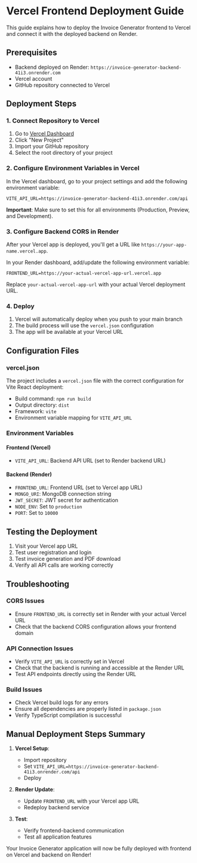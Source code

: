 # Vercel Frontend Deployment Guide

This guide explains how to deploy the Invoice Generator frontend to Vercel and connect it with the deployed backend on Render.

## Prerequisites

- Backend deployed on Render: `https://invoice-generator-backend-41i3.onrender.com`
- Vercel account
- GitHub repository connected to Vercel

## Deployment Steps

### 1. Connect Repository to Vercel

1. Go to [Vercel Dashboard](https://vercel.com/dashboard)
2. Click "New Project"
3. Import your GitHub repository
4. Select the root directory of your project

### 2. Configure Environment Variables in Vercel

In the Vercel dashboard, go to your project settings and add the following environment variable:

```
VITE_API_URL=https://invoice-generator-backend-41i3.onrender.com/api
```

**Important**: Make sure to set this for all environments (Production, Preview, and Development).

### 3. Configure Backend CORS in Render

After your Vercel app is deployed, you'll get a URL like `https://your-app-name.vercel.app`.

In your Render dashboard, add/update the following environment variable:

```
FRONTEND_URL=https://your-actual-vercel-app-url.vercel.app
```

Replace `your-actual-vercel-app-url` with your actual Vercel deployment URL.

### 4. Deploy

1. Vercel will automatically deploy when you push to your main branch
2. The build process will use the `vercel.json` configuration
3. The app will be available at your Vercel URL

## Configuration Files

### vercel.json
The project includes a `vercel.json` file with the correct configuration for Vite React deployment:

- Build command: `npm run build`
- Output directory: `dist`
- Framework: `vite`
- Environment variable mapping for `VITE_API_URL`

### Environment Variables

#### Frontend (Vercel)
- `VITE_API_URL`: Backend API URL (set to Render backend URL)

#### Backend (Render)
- `FRONTEND_URL`: Frontend URL (set to Vercel app URL)
- `MONGO_URI`: MongoDB connection string
- `JWT_SECRET`: JWT secret for authentication
- `NODE_ENV`: Set to `production`
- `PORT`: Set to `10000`

## Testing the Deployment

1. Visit your Vercel app URL
2. Test user registration and login
3. Test invoice generation and PDF download
4. Verify all API calls are working correctly

## Troubleshooting

### CORS Issues
- Ensure `FRONTEND_URL` is correctly set in Render with your actual Vercel URL
- Check that the backend CORS configuration allows your frontend domain

### API Connection Issues
- Verify `VITE_API_URL` is correctly set in Vercel
- Check that the backend is running and accessible at the Render URL
- Test API endpoints directly using the Render URL

### Build Issues
- Check Vercel build logs for any errors
- Ensure all dependencies are properly listed in `package.json`
- Verify TypeScript compilation is successful

## Manual Deployment Steps Summary

1. **Vercel Setup**:
   - Import repository
   - Set `VITE_API_URL=https://invoice-generator-backend-41i3.onrender.com/api`
   - Deploy

2. **Render Update**:
   - Update `FRONTEND_URL` with your Vercel app URL
   - Redeploy backend service

3. **Test**:
   - Verify frontend-backend communication
   - Test all application features

Your Invoice Generator application will now be fully deployed with frontend on Vercel and backend on Render!